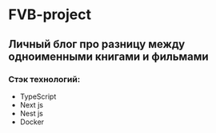 # FVB-project

## Личный блог про разницу между одноименными книгами и фильмами

### Стэк технологий:

* TypeScript
* Next js
* Nest js
* Docker
